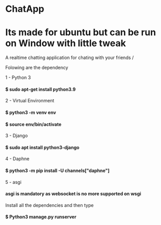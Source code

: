 # ChatApp
# Its made for ubuntu but can be run on Window with little tweak
A realtime chatting application for chating with your friends /

  Folowing are the dependency 
	
1 - Python 3 

<h4> $ sudo apt-get install python3.9 </h4>

2 - Virtual Environment 

<h4>$ python3 -m venv env </h4> 

<h4> $ source env/bin/activate </h4> 

3 - Django 

<h4>$ sudo apt install python3-django </h4>

4 - Daphne 

<h4>$ python3 -m pip install -U channels["daphne"] </h4>

5 - asgi <h4>asgi is mandatory as websocket is no more supported on wsgi </h4>

Install all the dependencies and then type 

<h4>$ Python3 manage.py runserver </h4> 


 
